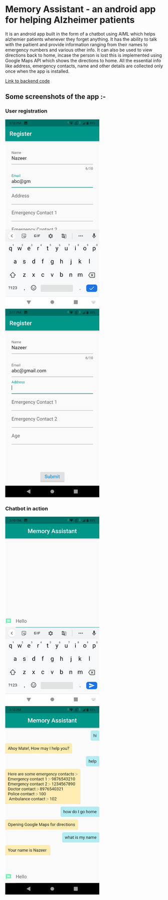 # Memory Assistant - an android app for helping Alzheimer patients

It is an android app built in the form of a chatbot using AIML which helps alzhemier patients whenever they forget anything. It has the ability to talk with the paitient
and provide information ranging from their names to emergency numbers and various other info. It can also be used to view directions back to home, incase the person is lost 
this is implemented using Google Maps API which shows the directions to home. All the essential info like address, emergency contacts, name and other details are collected 
only once when the app is installed.

[Link to backend code](https://github.com/mirameen/memory-assistant)

## Some screenshots of the app :-

### User registration

<img src="images/Screenshot_20211028-151202.png" width="300">&nbsp;&nbsp;&nbsp;&nbsp;&nbsp;&nbsp;&nbsp;&nbsp;&nbsp;&nbsp;<img src="images/Screenshot_20211028-151149.png" width="300">

### Chatbot in action

<img src="images/Screenshot_20211028-151028.png" width="300">&nbsp;&nbsp;&nbsp;&nbsp;&nbsp;&nbsp;&nbsp;&nbsp;&nbsp;&nbsp;<img src="images/Screenshot_20211028-151010.png" width="300">

